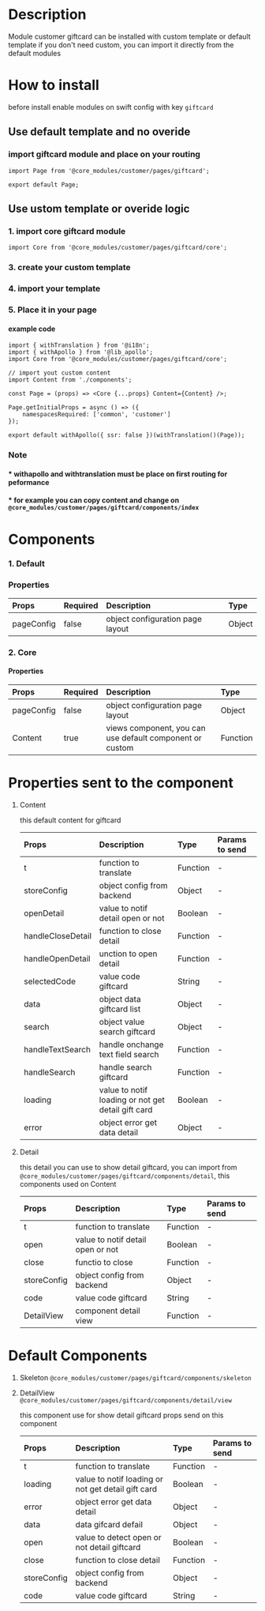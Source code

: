 # Description

Module customer giftcard can be installed with custom template or default template
if you don't need custom, you can import it directly from the default modules


# How to install

before install enable modules on swift config with key `giftcard`
 
## Use default template and no overide
### import giftcard module and place on your routing
````
import Page from '@core_modules/customer/pages/giftcard';

export default Page;
````

## Use ustom template or overide logic
### 1. import core giftcard module

````
import Core from '@core_modules/customer/pages/giftcard/core';
````


### 3. create your custom template
### 4. import your template
### 5. Place it in your page
#### example code
````
import { withTranslation } from '@i18n';
import { withApollo } from '@lib_apollo';
import Core from '@core_modules/customer/pages/giftcard/core';

// import yout custom content
import Content from './components';

const Page = (props) => <Core {...props} Content={Content} />;

Page.getInitialProps = async () => ({
    namespacesRequired: ['common', 'customer']
});

export default withApollo({ ssr: false })(withTranslation()(Page));

````

### Note
#### * withapollo and withtranslation must be place on first routing for peformance
#### * for example you can copy content and change on `@core_modules/customer/pages/giftcard/components/index`

# Components
### 1. Default
### Properties
| Props       | Required | Description | Type |
| :---        | :---     | :---        |:---  |
| pageConfig  |  false   | object configuration page layout      | Object|


### 2. Core
#### Properties
| Props       | Required | Description | Type |
| :---        | :---     | :---        |:---  |
| pageConfig  |  false   | object configuration page layout      | Object|
| Content      |  true    | views component, you can use default component or custom | Function |


# Properties sent to the component

1. Content

    this default content for giftcard


    | Props       | Description | Type | Params to send |
    | :---        | :---        |:---  | :---  |
    | t     |  function to translate      | Function | - |
    | storeConfig     |  object config from backend      | Object | - | 
    | openDetail     |  value to notif detail open or not   | Boolean | - | 
    | handleCloseDetail     | function to  close detail     | Function | - | 
    | handleOpenDetail     |  unction to  open detail      | Function | - | 
    | selectedCode     |  value code giftcard      | String | - | 
    | data     |  object data giftcard list      | Object | - | 
    | search     |  object value search giftcard     | Object | - | 
    | handleTextSearch     |  handle onchange text field search      | Function | - | 
    | handleSearch     |  handle search giftcard  | Function | - | 
    | loading     |  value to notif loading or not get detail gift card      | Boolean | - | 
    | error     |  object error get data detail    | Object | - | 


2. Detail
   
   this detail you can use to show detail giftcard, you can import from `@core_modules/customer/pages/giftcard/components/detail`, this components used on Content

    | Props       | Description | Type | Params to send |
    | :---        | :---        |:---  | :---  |
    | t     |  function to translate      | Function | - |
    | open     |   value to notif detail open or not     | Boolean | - |
    | close     |  functio to close     | Function | - |
    | storeConfig     |  object config from backend      | Object | - | 
    | code     |  value code giftcard      | String | - | 
    | DetailView     |  component detail view      | Function | - |

# Default Components

1. Skeleton `@core_modules/customer/pages/giftcard/components/skeleton`
2. DetailView `@core_modules/customer/pages/giftcard/components/detail/view`

    this component use for show detail giftcard
    props send on this component

    | Props       | Description | Type | Params to send |
    | :---        | :---        |:---  | :---  |
    | t     |  function to translate      | Function | - | 
    | loading     |  value to notif loading or not get detail gift card      | Boolean | - | 
    | error     |  object error get data detail    | Object | - | 
    | data     |  data gifcard defail      | Object | - | 
    | open     |  value to detect open or not detail giftcard      | Boolean | - | 
    | close     |  function to close detail      | Function | - | 
    | storeConfig     |  object config from backend      | Object | - | 
    | code     |  value code giftcard      | String | - | 
    
